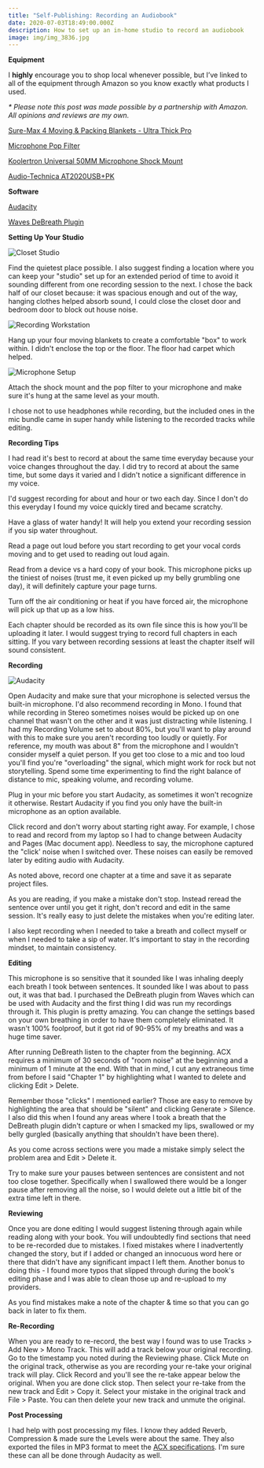 ```yaml
---
title: "Self-Publishing: Recording an Audiobook"
date: 2020-07-03T18:49:00.000Z
description: How to set up an in-home studio to record an audiobook
image: img/img_3836.jpg
---
```

**Equipment**

I **highly** encourage you to shop local whenever possible, but I’ve linked to all of the equipment through Amazon so you know exactly what products I used.

*\* Please note this post was made possible by a partnership with Amazon. All opinions and reviews are my own.*

[Sure-Max 4 Moving & Packing Blankets - Ultra Thick Pro](https://amzn.to/2C59Kpg)

[Microphone Pop Filter](https://amzn.to/2ZD4y4j)

[Koolertron Universal 50MM Microphone Shock Mount](https://amzn.to/3imWkWB)

[Audio-Technica AT2020USB+PK](https://amzn.to/3gB1SLx)

**Software**

[Audacity](https://www.audacityteam.org/)

[Waves DeBreath Plugin](https://www.waves.com/plugins/debreath#removing-vocal-breaths-with-debreath)

**Setting Up Your Studio**

![Closet Studio](img/img_2483.jpg "Closet Studio")

Find the quietest place possible. I also suggest finding a location where you can keep your "studio" set up for an extended period of time to avoid it sounding different from one recording session to the next. I chose the back half of our closet because: it was spacious enough and out of the way, hanging clothes helped absorb sound, I could close the closet door and bedroom door to block out house noise.

![Recording Workstation](img/img_2009.jpg "Recording Workstation")

Hang up your four moving blankets to create a comfortable "box" to work within. I didn't enclose the top or the floor.  The floor had carpet which helped.

![Microphone Setup](img/img_7202.jpg "Microphone Setup")

Attach the shock mount and the pop filter to your microphone and make sure it's hung at the same level as your mouth.

I chose not to use headphones while recording, but the included ones in the mic bundle came in super handy while listening to the recorded tracks while editing.

**Recording Tips**

I had read it's best to record at about the same time everyday because your voice changes throughout the day. I did try to record at about the same time, but some days it varied and I didn't notice a significant difference in my voice.

I'd suggest recording for about and hour or two each day. Since I don't do this everyday I found my voice quickly tired and became scratchy.

Have a glass of water handy! It will help you extend your recording session if you sip water throughout.

Read a page out loud before you start recording to get your vocal cords moving and to get used to reading out loud again.

Read from a device vs a hard copy of your book. This microphone picks up the tiniest of noises (trust me, it even picked up my belly grumbling one day), it will definitely capture your page turns.

Turn off the air conditioning or heat if you have forced air, the microphone will pick up that up as a low hiss.

Each chapter should be recorded as its own file since this is how you'll be uploading it later. I would suggest trying to record full chapters in each sitting. If you vary between recording sessions at least the chapter itself will sound consistent.

**Recording**

![Audacity](img/audacity.png "Audacity")

Open Audacity and make sure that your microphone is selected versus the built-in microphone. I'd also recommend recording in Mono. I found that while recording in Stereo sometimes noises would be picked up on one channel that wasn't on the other and it was just distracting while listening. I had my Recording Volume set to about 80%, but you'll want to play around with this to make sure you aren't recording too loudly or quietly. For reference, my mouth was about 8" from the microphone and I wouldn't consider myself a quiet person.  If you get too close to a mic and too loud you'll find you're "overloading" the signal, which might work for rock but not storytelling.  Spend some time experimenting to find the right balance of distance to mic, speaking volume, and recording volume.

Plug in your mic before you start Audacity, as sometimes it won't recognize it otherwise.  Restart Audacity if you find you only have the built-in microphone as an option available.

Click record and don't worry about starting right away. For example, I chose to read and record from my laptop so I had to change between Audacity and Pages (Mac document app). Needless to say, the microphone captured the "click' noise when I switched over. These noises can easily be removed later by editing audio with Audacity.

As noted above, record one chapter at a time and save it as separate project files.

As you are reading, if you make a mistake don't stop. Instead reread the sentence over until you get it right, don't record and edit in the same session. It's really easy to just delete the mistakes when you're editing later.

I also kept recording when I needed to take a breath and collect myself or when I needed to take a sip of water. It's important to stay in the recording mindset, to maintain consistency.

**Editing**

This microphone is so sensitive that it sounded like I was inhaling deeply each breath I took between sentences. It sounded like I was about to pass out, it was that bad. I purchased the DeBreath plugin from Waves which can be used with Audacity and the first thing I did was run my recordings through it. This plugin is pretty amazing. You can change the settings based on your own breathing in order to have them completely eliminated. It wasn't 100% foolproof, but it got rid of 90-95% of my breaths and was a huge time saver.

After running DeBreath listen to the chapter from the beginning. ACX requires a minimum of 30 seconds of "room noise" at the beginning and a minimum of 1 minute at the end. With that in mind, I cut any extraneous time from before I said "Chapter 1" by highlighting what I wanted to delete and clicking Edit > Delete.

Remember those "clicks" I mentioned earlier? Those are easy to remove by highlighting the area that should be "silent" and clicking Generate > Silence. I also did this when I found any areas where I took a breath that the DeBreath plugin didn't capture or when I smacked my lips, swallowed or my belly gurgled (basically anything that shouldn't have been there).

As you come across sections were you made a mistake simply select the problem area and Edit > Delete it.

Try to make sure your pauses between sentences are consistent and not too close together. Specifically when I swallowed there would be a longer pause after removing all the noise, so I would delete out a little bit of the extra time left in there.

**Reviewing**

Once you are done editing I would suggest listening through again while reading along with your book. You will undoubtedly find sections that need to be re-recorded due to mistakes. I fixed mistakes where I inadvertently changed the story, but if I added or changed an innocuous word here or there that didn't have any significant impact I left them. Another bonus to doing this - I found more typos that slipped through during the book's editing phase and I was able to clean those up and re-upload to my providers.

As you find mistakes make a note of the chapter & time so that you can go back in later to fix them.

**Re-Recording**

When you are ready to re-record, the best way I found was to use Tracks > Add New > Mono Track. This will add a track below your original recording. Go to the timestamp you noted during the Reviewing phase. Click Mute on the original track, otherwise as you are recording your re-take your original track will play. Click Record and you'll see the re-take appear below the original. When you are done click stop. Then select your re-take from the new track and Edit > Copy it. Select your mistake in the original track and File > Paste. You can then delete your new track and unmute the original.

**Post Processing**

I had help with post processing my files. I know they added Reverb, Compression & made sure the Levels were about the same. They also exported the files in MP3 format to meet the [ACX specifications](https://www.acx.com/help/acx-audio-submission-requirements/201456300). I'm sure these can all be done through Audacity as well.